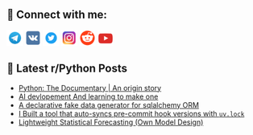 ## 🔎 Connect with me:
[<img src="https://github.com/bullbesh/bullbesh/blob/main/images/Telegram.png" width="32" height="32" />](https://t.me/bullbesh)
[<img src="https://github.com/bullbesh/bullbesh/blob/main/images/VK.png" width="32" height="32" />](https://vk.com/bullbesh)
[<img src="https://github.com/bullbesh/bullbesh/blob/main/images/Twitter.png" width="32" height="32" />](https://twitter.com/bullbesh1)
[<img src="https://github.com/bullbesh/bullbesh/blob/main/images/Instagram.png" width="32" height="32" />](https://www.instagram.com/bullbesh)
[<img src="https://github.com/bullbesh/bullbesh/blob/main/images/Reddit.png" width="32" height="32" />](https://www.reddit.com/user/bullbesh)
[<img src="https://github.com/bullbesh/bullbesh/blob/main/images/YouTube.png" width="32" height="32" />](https://www.youtube.com/channel/UCtfjRs6uzgq5mfm8S06WTcg)

## 📕 Latest r/Python Posts
<!-- BLOG-POST-LIST:START -->
- [Python: The Documentary | An origin story](https://www.reddit.com/r/Python/comments/1n2l08n/python_the_documentary_an_origin_story/)
- [AI devlopement And learning to make one](https://www.reddit.com/r/Python/comments/1n2khld/ai_devlopement_and_learning_to_make_one/)
- [A declarative fake data generator for sqlalchemy ORM](https://www.reddit.com/r/Python/comments/1n2h87o/a_declarative_fake_data_generator_for_sqlalchemy/)
- [I Built a tool that auto-syncs pre-commit hook versions with `uv.lock`](https://www.reddit.com/r/Python/comments/1n2gypa/i_built_a_tool_that_autosyncs_precommit_hook/)
- [Lightweight Statistical Forecasting &lpar;Own Model Design&rpar;](https://www.reddit.com/r/Python/comments/1n2ekkm/lightweight_statistical_forecasting_own_model/)
<!-- BLOG-POST-LIST:END -->
